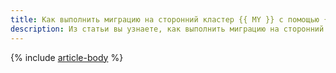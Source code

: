 ```yaml
---
title: Как выполнить миграцию на сторонний кластер {{ MY }} с помощью {{ data-transfer-full-name }}
description: Из статьи вы узнаете, как выполнить миграцию на сторонний кластер {{ MY }}.
---
```


{% include [article-body](../../_tutorials/dataplatform/managed-mysql-to-mysql.md) %}
